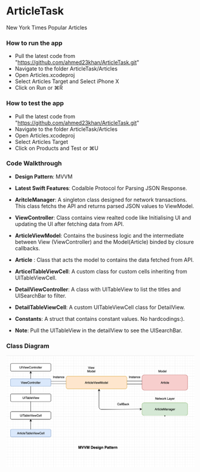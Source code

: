 # ArticleTask
New York Times Popular Articles


### How to run the app
 - Pull the latest code from "https://github.com/ahmed23khan/ArticleTask.git"
 - Navigate to the folder ArticleTask/Articles
 - Open Articles.xcodeproj
 - Select Articles Target and Select iPhone X
 - Click on Run or ⌘R
 
### How to test the app
 - Pull the latest code from "https://github.com/ahmed23khan/ArticleTask.git"
 - Navigate to the folder ArticleTask/Articles
 - Open Articles.xcodeproj
 - Select Articles Target
 - Click on Products and Test or ⌘U
 
### Code Walkthrough 
- **Design Pattern**: MVVM
- **Latest Swift Features**: Codalble Protocol for Parsing JSON Response.
- **AritcleManager**: A singleton class designed for network transactions. This class fetchs the API and returns parsed JSON values to ViewModel.
- **ViewController**: Class contains view realted code like Initialising UI and updating the UI after fetching data from API.
- **ArticleViewModel**: Contains the business logic and the intermediate between View (ViewController) and the Model(Article) binded by closure callbacks.
- **Article** : Class that acts the model to contains the data fetched from API.
- **ArticelTableViewCell**: A custom class for custom cells inheriting from UITableViewCell.
- **DetailViewController**: A class with UITableView to list the titles and UISearchBar to filter.
- **DetailTableViewCell**: A custom UITableViewCell class for DetailView.
- **Constants**: A struct that contains constant values. No hardcodings:).

- **Note**: Pull the UITableView in the detailView to see the UISearchBar.

### Class Diagram
![Alt text](https://github.com/ahmed23khan/ArticleTask/blob/master/Articles/Class%20Architecture.png)
